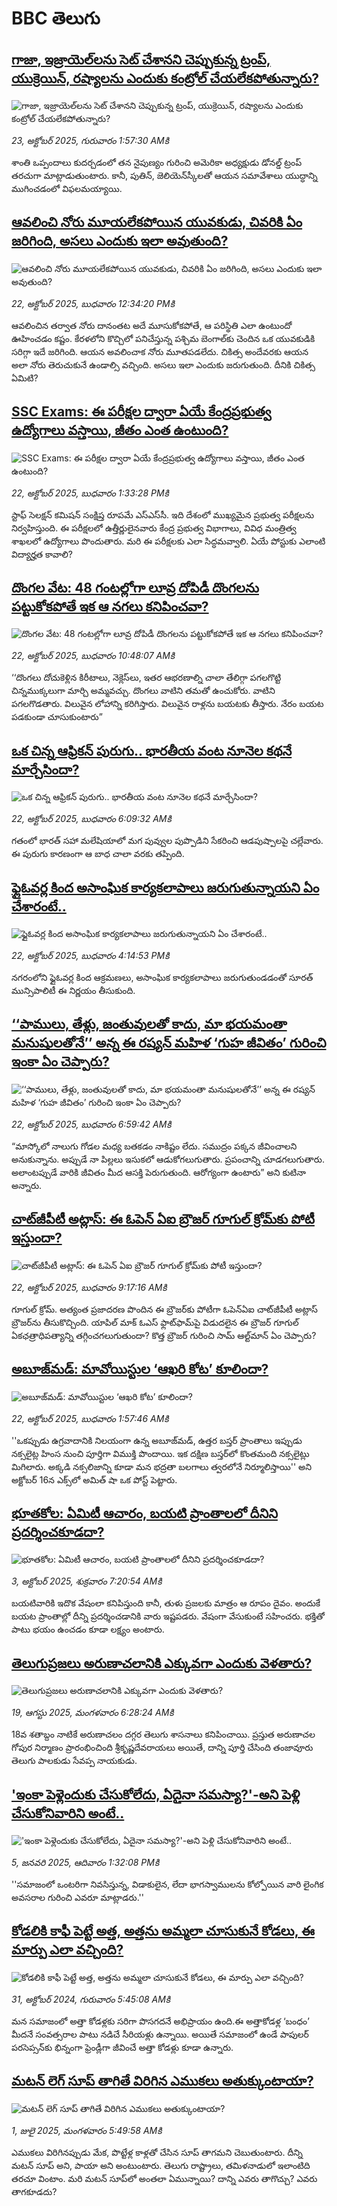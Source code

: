 # BBC తెలుగు## [గాజా, ఇజ్రాయెల్‌లను సెట్ చేశానని చెప్పుకున్న ట్రంప్, యుక్రెయిన్,  రష్యాలను ఎందుకు కంట్రోల్ చేయలేకపోతున్నారు?](https://www.bbc.com/telugu/articles/cvgd1zj0l99o?at_medium=RSS&at_campaign=rss?at_campaign=githubrss)![గాజా, ఇజ్రాయెల్‌లను సెట్ చేశానని చెప్పుకున్న ట్రంప్, యుక్రెయిన్,  రష్యాలను ఎందుకు కంట్రోల్ చేయలేకపోతున్నారు?](https://ichef.bbci.co.uk/ace/ws/240/cpsprodpb/6213/live/222cb620-af52-11f0-b2a1-6f537f66f9aa.jpg)_23, అక్టోబర్ 2025, గురువారం 1:57:30 AMకి_శాంతి ఒప్పందాలు కుదర్చడంలో తన నైపుణ్యం గురించి అమెరికా అధ్యక్షుడు డోనల్డ్ ట్రంప్ తరచుగా మాట్లాడుతుంటారు. కానీ, పుతిన్, జెలియెన్‌స్కీలతో ఆయన సమావేశాలు యుద్ధాన్ని ముగించడంలో విఫలమయ్యాయి.## [ఆవలించి నోరు మూయలేకపోయిన యువకుడు, చివరికి ఏం జరిగింది, అసలు ఎందుకు ఇలా అవుతుంది? ](https://www.bbc.com/telugu/articles/cj41n05q4w4o?at_medium=RSS&at_campaign=rss?at_campaign=githubrss)![ఆవలించి నోరు మూయలేకపోయిన యువకుడు, చివరికి ఏం జరిగింది, అసలు ఎందుకు ఇలా అవుతుంది? ](https://ichef.bbci.co.uk/ace/ws/240/cpsprodpb/e3da/live/ed1573b0-af3c-11f0-ba75-093eca1ac29b.png)_22, అక్టోబర్ 2025, బుధవారం 12:34:20 PMకి_ఆవలించిన తర్వాత నోరు దానంతట అదే మూసుకోకపోతే, ఆ పరిస్థితి ఎలా ఉంటుందో ఊహించడం కష్టం. కేరళలోని కొచ్చిలో పనిచేస్తున్న పశ్చిమ బెంగాల్‌కు చెందిన ఒక యువకుడికి సరిగ్గా ఇదే జరిగింది. ఆయన అవలించాక నోరు మూతపడలేదు. చికిత్స అందేవరకు ఆయన అలా నోరు తెరుచుకునే ఉండాల్సి వచ్చింది. అసలు ఇలా ఎందుకు జరుగుతుంది. దీనికి చికిత్స ఏమిటి?## [SSC Exams: ఈ పరీక్షల ద్వారా ఏయే కేంద్రప్రభుత్వ ఉద్యోగాలు వస్తాయి, జీతం ఎంత ఉంటుంది? ](https://www.bbc.com/telugu/articles/czxkngexnqzo?at_medium=RSS&at_campaign=rss?at_campaign=githubrss)![SSC Exams: ఈ పరీక్షల ద్వారా ఏయే కేంద్రప్రభుత్వ ఉద్యోగాలు వస్తాయి, జీతం ఎంత ఉంటుంది? ](https://ichef.bbci.co.uk/ace/ws/240/cpsprodpb/51f4/live/ce2e7450-ae6b-11f0-ba75-093eca1ac29b.jpg)_22, అక్టోబర్ 2025, బుధవారం 1:33:28 PMకి_స్టాఫ్ సెలక్షన్ కమిషన్ సంక్షిప్త రూపమే ఎస్ఎస్‌సీ. ఇది దేశంలో ముఖ్యమైన ప్రభుత్వ పరీక్షలను నిర్వహిస్తుంది. ఈ పరీక్షలలో ఉత్తీర్ణులైనవారు కేంద్ర ప్రభుత్వ విభాగాలు, వివిధ మంత్రిత్వ శాఖలలో ఉద్యోగాలు పొందుతారు.  మరి ఈ పరీక్షలకు ఎలా సిద్ధమవ్వాలి. ఏయే పోస్టుకు ఎలాంటి విద్యార్హత కావాలి?## [దొంగల వేట: 48 గంటల్లోగా లూవ్ర దోపిడీ దొంగలను పట్టుకోకపోతే ఇక ఆ నగలు కనిపించవా? ](https://www.bbc.com/telugu/articles/cgkzmene07do?at_medium=RSS&at_campaign=rss?at_campaign=githubrss)![దొంగల వేట: 48 గంటల్లోగా లూవ్ర దోపిడీ దొంగలను పట్టుకోకపోతే ఇక ఆ నగలు కనిపించవా? ](https://ichef.bbci.co.uk/ace/ws/240/cpsprodpb/60f1/live/42e19bc0-af33-11f0-b1c6-736a05ed5483.jpg)_22, అక్టోబర్ 2025, బుధవారం 10:48:07 AMకి_‘‘దొంగలు దోచుకెళ్లిన కిరీటాలు, నెక్లెస్‌లు, ఇతర ఆభరణాల్ని చాలా తేలిగ్గా పగలగొట్టి చిన్నముక్కలుగా మార్చి అమ్మవచ్చు. దొంగలు వాటిని తమతో ఉంచుకోరు. వాటిని పగలగొడతారు. విలువైన లోహాన్ని కరిగిస్తారు. విలువైన రాళ్లను బయటకు తీస్తారు. నేరం బయట పడకుండా చూసుకుంటారు”## [ఒక చిన్న ఆఫ్రికన్ పురుగు.. భారతీయ వంట నూనెల కథనే మార్చేసిందా?](https://www.bbc.com/telugu/articles/c2lp9yrxyn5o?at_medium=RSS&at_campaign=rss?at_campaign=githubrss)![ఒక చిన్న ఆఫ్రికన్ పురుగు.. భారతీయ వంట నూనెల కథనే మార్చేసిందా?](https://ichef.bbci.co.uk/ace/ws/240/cpsprodpb/2b22/live/438d7b10-af52-11f0-8c56-6315cfcbbba0.jpg)_22, అక్టోబర్ 2025, బుధవారం 6:09:32 AMకి_గతంలో భారత్ సహా మలేషియాలో మగ పువ్వుల పుప్పొడిని సేకరించి ఆడపుష్పాలపై చల్లేవారు. ఈ పురుగు కారణంగా ఆ బాధ చాలా వరకు తప్పింది.## [ఫ్లైఓవర్ల కింద అసాంఘిక కార్యకలాపాలు జరుగుతున్నాయని ఏం చేశారంటే.. ](https://www.bbc.com/telugu/articles/c70jeyyrxgpo?at_medium=RSS&at_campaign=rss?at_campaign=githubrss)![ఫ్లైఓవర్ల కింద అసాంఘిక కార్యకలాపాలు జరుగుతున్నాయని ఏం చేశారంటే.. ](https://ichef.bbci.co.uk/ace/ws/240/cpsprodpb/97ba/live/693fc200-af61-11f0-aa13-0b0479f6f42a.png)_22, అక్టోబర్ 2025, బుధవారం 4:14:53 PMకి_నగరంలోని ఫ్లైఓవర్ల కింద ఆక్రమణలు, అసాంఘిక కార్యకలాపాలు జరుగుతుండడంతో సూరత్ మున్సిపాలిటీ ఈ నిర్ణయం తీసుకుంది.## [‘‘పాములు, తేళ్లు, జంతువులతో కాదు, మా భయమంతా మనుషులతోనే’’ అన్న ఈ రష్యన్ మహిళ ‘గుహ జీవితం’ గురించి ఇంకా ఏం చెప్పారు?](https://www.bbc.com/telugu/articles/c14pj7r735mo?at_medium=RSS&at_campaign=rss?at_campaign=githubrss)![‘‘పాములు, తేళ్లు, జంతువులతో కాదు, మా భయమంతా మనుషులతోనే’’ అన్న ఈ రష్యన్ మహిళ ‘గుహ జీవితం’ గురించి ఇంకా ఏం చెప్పారు?](https://ichef.bbci.co.uk/ace/ws/240/cpsprodpb/1068/live/6cdf6860-a1f7-11f0-947b-6b8b23372a50.jpg)_22, అక్టోబర్ 2025, బుధవారం 6:59:42 AMకి_“మాస్కోలో నాలుగు గోడల మధ్య బతకడం నాకిష్టం లేదు. సముద్రం పక్కన జీవించాలని అనుకున్నాను. అప్పుడే నా పిల్లలు ఇసుకలో ఆడుకోగలుగుతారు. ప్రపంచాన్ని చూడగలుగుతారు. అలాంటప్పుడే వారికి జీవితం మీద ఆసక్తి పెరుగుతుంది. ఆరోగ్యంగా ఉంటారు” అని కుటినా అన్నారు.## [చాట్‌జీపీటీ అట్లాస్: ఈ ఓపెన్ ఏఐ బ్రౌజర్ గూగుల్ క్రోమ్‌కు పోటీ ఇస్తుందా?](https://www.bbc.com/telugu/articles/cr7m2l9r7d1o?at_medium=RSS&at_campaign=rss?at_campaign=githubrss)![చాట్‌జీపీటీ అట్లాస్: ఈ ఓపెన్ ఏఐ బ్రౌజర్ గూగుల్ క్రోమ్‌కు పోటీ ఇస్తుందా?](https://ichef.bbci.co.uk/ace/ws/240/cpsprodpb/478e/live/2721a7e0-af10-11f0-aa13-0b0479f6f42a.jpg)_22, అక్టోబర్ 2025, బుధవారం 9:17:16 AMకి_గూగుల్ క్రోమ్. అత్యంత ప్రజాదరణ పొందిన ఈ బ్రౌజర్‌కు పోటీగా ఓపెన్ఏఐ చాట్‌జీపీటీ అట్లాస్‌ బ్రౌజర్‌ను తీసుకొచ్చింది. యాపిల్ మాక్ ఓఎస్ ఫ్లాట్‌ఫామ్‌పై విడుదలైన ఈ బ్రౌజర్ గూగుల్ ఏకఛత్రాధిపత్యాన్ని తగ్గించగలుగుతుందా? కొత్త బ్రౌజర్ గురించి సామ్ ఆల్ట్‌మాన్ ఏం చెప్పారు?## [అబూజ్‌మడ్: మావోయిస్టుల ‘ఆఖరి కోట’ కూలిందా?](https://www.bbc.com/telugu/articles/cvgvenj4z0wo?at_medium=RSS&at_campaign=rss?at_campaign=githubrss)![అబూజ్‌మడ్: మావోయిస్టుల ‘ఆఖరి కోట’ కూలిందా?](https://ichef.bbci.co.uk/ace/standard/240/cpsprodpb/520a/live/0dc34020-aeec-11f0-ba75-093eca1ac29b.jpg)_22, అక్టోబర్ 2025, బుధవారం 1:57:46 AMకి_''ఒకప్పుడు ఉగ్రవాదానికి నిలయంగా ఉన్న అబూజ్‌మడ్, ఉత్తర బస్తర్‌ ప్రాంతాలు ఇప్పుడు నక్సలైట్ల హింస నుంచి పూర్తిగా విముక్తి పొందాయి. ఇక దక్షిణ బస్తర్‌లో కొంతమంది నక్సలైట్లు మిగిలారు. అక్కడి నక్సలిజాన్ని కూడా మన భద్రతా బలగాలు త్వరలోనే నిర్మూలిస్తాయి'' అని అక్టోబర్ 16న ఎక్స్‌లో అమిత్ షా ఒక పోస్ట్ పెట్టారు.## [భూతకోల: ఏమిటీ ఆచారం, బయటి ప్రాంతాలలో దీనిని ప్రదర్శించకూడదా?](https://www.bbc.com/telugu/articles/cr5qjnvzg7no?at_medium=RSS&at_campaign=rss?at_campaign=githubrss)![భూతకోల: ఏమిటీ ఆచారం, బయటి ప్రాంతాలలో దీనిని ప్రదర్శించకూడదా?](https://ichef.bbci.co.uk/ace/ws/240/cpsprodpb/c56a/live/c8838e90-9f8f-11f0-b741-177e3e2c2fc7.jpg)_3, అక్టోబర్ 2025, శుక్రవారం 7:20:54 AMకి_బయటివారికి ఇదొక వేషంలా కనిపిస్తుంది కానీ, తుళు ప్రజలకు మాత్రం ఆ రూపం దైవం. అందుకే బయట ప్రాంతాల్లో దీన్ని ప్రదర్శించడానికి వారు ఇష్టపడరు. వేషంగా వేసుకుంటే సహించరు. భక్తితో పాటు భయం ఉంచడం కూడా లక్ష్యం అంటారు.## [తెలుగుప్రజలు అరుణాచలానికి ఎక్కువగా ఎందుకు వెళతారు?](https://www.bbc.com/telugu/articles/c8jp32zrzxpo?at_medium=RSS&at_campaign=rss?at_campaign=githubrss)![తెలుగుప్రజలు అరుణాచలానికి ఎక్కువగా ఎందుకు వెళతారు?](https://ichef.bbci.co.uk/ace/ws/240/cpsprodpb/cf2d/live/01932bf0-7d85-11f0-98a0-956f61945264.jpg)_19, ఆగస్టు 2025, మంగళవారం 6:28:24 AMకి_18వ శతాబ్దం నాటికే అరుణాచలం దగ్గర తెలుగు శాసనాలు కనిపించాయి. ప్రస్తుత అరుణాచల గోపుర నిర్మాణం ప్రారంభించింది శ్రీకృష్ణదేవరాయలు అయితే, దాన్ని పూర్తి చేసింది తంజావూరు తెలుగు పాలకుడు సేవప్ప నాయకుడు.## ['ఇంకా పెళ్లెందుకు చేసుకోలేదు, ఏదైనా సమస్యా?'-అని పెళ్లి చేసుకోనివారిని అంటే..](https://www.bbc.com/telugu/articles/cgq1w3lz7yyo?at_medium=RSS&at_campaign=rss?at_campaign=githubrss)!['ఇంకా పెళ్లెందుకు చేసుకోలేదు, ఏదైనా సమస్యా?'-అని పెళ్లి చేసుకోనివారిని అంటే..](https://ichef.bbci.co.uk/ace/ws/240/cpsprodpb/f6de/live/72c94a60-cb3e-11ef-87df-d575b9a434a4.jpg)_5, జనవరి 2025, ఆదివారం 1:32:08 PMకి_''సమాజంలో ఒంటరిగా నివసిస్తున్న, విడాకులైన, లేదా భాగస్వాములను కోల్పోయిన వారి లైంగిక అవసరాల గురించి ఎవరూ మాట్లాడరు.''## [కోడలికి కాఫీ పెట్టే అత్త, అత్తను అమ్మలా చూసుకునే కోడలు, ఈ మార్పు ఎలా వచ్చింది?](https://www.bbc.com/telugu/articles/c1l41zl8el2o?at_medium=RSS&at_campaign=rss?at_campaign=githubrss)![కోడలికి కాఫీ పెట్టే అత్త, అత్తను అమ్మలా చూసుకునే కోడలు, ఈ మార్పు ఎలా వచ్చింది?](https://ichef.bbci.co.uk/ace/ws/240/cpsprodpb/2b61/live/9176a6d0-8b0e-11ef-a81b-b1eda9741da3.jpg)_31, అక్టోబర్ 2024, గురువారం 5:45:08 AMకి_మన సమాజంలో అత్తా కోడళ్లకు సరిగా పొసగదనే అభిప్రాయం ఉంది.ఈ అత్తాకోడళ్ల ‘బంధం’ మీదనే సంవత్సరాల పాటు నడిచే సీరియళ్లు ఉన్నాయి. అయితే సమాజంలో ఉండే పాపులర్ పరసెప్సన్‌కు భిన్నంగా ఫ్రెండ్లీగా జీవించే అత్తా కోడళ్లు కూడా ఉన్నారు.## [మటన్ లెగ్ సూప్ తాగితే విరిగిన ఎముకలు అతుక్కుంటాయా?](https://www.bbc.com/telugu/articles/c0l4g92j8kzo?at_medium=RSS&at_campaign=rss?at_campaign=githubrss)![మటన్ లెగ్ సూప్ తాగితే విరిగిన ఎముకలు అతుక్కుంటాయా?](https://ichef.bbci.co.uk/ace/ws/240/cpsprodpb/b31e/live/cce532c0-6d41-11f0-9462-bb509dc78127.jpg)_1, జులై 2025, మంగళవారం 5:49:58 AMకి_ఎముకలు విరిగినప్పుడు మేక, పొట్టేళ్ల కాళ్లతో చేసిన సూప్ తాగమని చెబుతుంటారు. దీన్ని మటన్ సూప్ అని, పాయా అని అంటుంటారు. తెలుగు రాష్ట్రాలు, తమిళనాడులో ఇలాంటిది తరచూ వింటాం. మరి మటన్ సూప్‌లో అంతలా ఏమున్నాయి? దాన్ని ఎవరు తాగొచ్చు? ఎవరు తాగకూడదు?